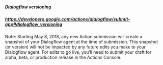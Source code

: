 
##### Dialogflow versioning
##### https://developers.google.com/actions/dialogflow/submit-app#dialogflow_versioning

Note: Starting May 8, 2018, any new Action submission will create a snapshot of your Dialogflow agent at the time of submission. This snapshot (or version) will not be impacted by any future edits you make to your Dialogflow agent. For edits to go live, you’ll need to submit your draft for alpha, beta, or production release in the Actions Console.
